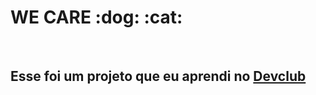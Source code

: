 <h1>WE CARE :dog: :cat:</h1>
<br>
<h2>Esse foi um projeto que eu aprendi no <a href="https://rodolfomori.com.br/devclub">Devclub</a></h2>
<img src="https://github.com/Davisilva8932/WE-CARE/blob/main/Novo%20Site%20Anuncio%20(Post%20para%20Instagram)%20(1).png?raw=true/>
